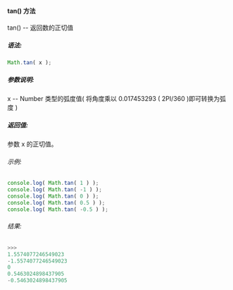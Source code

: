 #### tan() 方法

  tan() -- 返回数的正切值

##### 语法:

  ```javascript
  Math.tan( x );
  ```

##### 参数说明:

  x -- Number 类型的弧度值( 将角度乘以 0.017453293 ( 2PI/360 )即可转换为弧度 )
  
##### 返回值:

  参数 x 的正切值。
   
###### 示例:

  ```javascript
  console.log( Math.tan( 1 ) );
  console.log( Math.tan( -1 ) );
  console.log( Math.tan( 0 ) );
  console.log( Math.tan( 0.5 ) );
  console.log( Math.tan( -0.5 ) );
  ```

###### 结果:

  ```javascript
  >>>
  1.5574077246549023
  -1.5574077246549023
  0
  0.5463024898437905
  -0.5463024898437905
  ```
